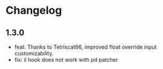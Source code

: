 # Changelog

## 1.3.0
* feat: Thanks to Tetriscat66, improved float override input customizability.
* fix: il hook does not work with pd patcher